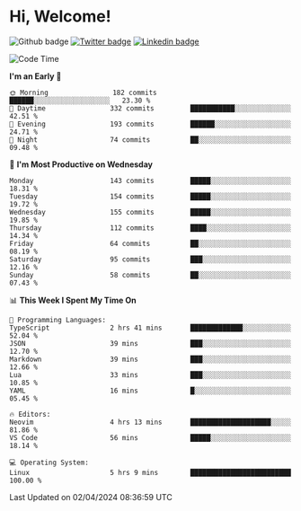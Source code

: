   # Hi, Welcome!
  ![Github badge](https://img.shields.io/github/followers/kraken-afk.svg?style=social&label=Follow&maxAge=2592000)
  [![Twitter badge](https://img.shields.io/badge/-Twitter-00acee?style=flat-square&logo=Twitter&logoColor=white)](https://twitter.com/trshppl)
  [![Linkedin badge](https://img.shields.io/badge/LinkedIn-0077B5?style=flat-square&logo=linkedin&logoColor=white)](https://www.linkedin.com/in/noveanrer)
<!--START_SECTION:waka-->
![Code Time](http://img.shields.io/badge/Code%20Time-124%20hrs%2039%20mins-blue)

**I'm an Early 🐤** 

```text
🌞 Morning                182 commits         ██████░░░░░░░░░░░░░░░░░░░   23.30 % 
🌆 Daytime                332 commits         ███████████░░░░░░░░░░░░░░   42.51 % 
🌃 Evening                193 commits         ██████░░░░░░░░░░░░░░░░░░░   24.71 % 
🌙 Night                  74 commits          ██░░░░░░░░░░░░░░░░░░░░░░░   09.48 % 
```
📅 **I'm Most Productive on Wednesday** 

```text
Monday                   143 commits         █████░░░░░░░░░░░░░░░░░░░░   18.31 % 
Tuesday                  154 commits         █████░░░░░░░░░░░░░░░░░░░░   19.72 % 
Wednesday                155 commits         █████░░░░░░░░░░░░░░░░░░░░   19.85 % 
Thursday                 112 commits         ████░░░░░░░░░░░░░░░░░░░░░   14.34 % 
Friday                   64 commits          ██░░░░░░░░░░░░░░░░░░░░░░░   08.19 % 
Saturday                 95 commits          ███░░░░░░░░░░░░░░░░░░░░░░   12.16 % 
Sunday                   58 commits          ██░░░░░░░░░░░░░░░░░░░░░░░   07.43 % 
```


📊 **This Week I Spent My Time On** 

```text
💬 Programming Languages: 
TypeScript               2 hrs 41 mins       █████████████░░░░░░░░░░░░   52.04 % 
JSON                     39 mins             ███░░░░░░░░░░░░░░░░░░░░░░   12.70 % 
Markdown                 39 mins             ███░░░░░░░░░░░░░░░░░░░░░░   12.66 % 
Lua                      33 mins             ███░░░░░░░░░░░░░░░░░░░░░░   10.85 % 
YAML                     16 mins             █░░░░░░░░░░░░░░░░░░░░░░░░   05.45 % 

🔥 Editors: 
Neovim                   4 hrs 13 mins       ████████████████████░░░░░   81.86 % 
VS Code                  56 mins             █████░░░░░░░░░░░░░░░░░░░░   18.14 % 

💻 Operating System: 
Linux                    5 hrs 9 mins        █████████████████████████   100.00 % 
```


 Last Updated on 02/04/2024 08:36:59 UTC
<!--END_SECTION:waka-->